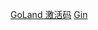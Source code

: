 [GoLand 激活码](https://mp.weixin.qq.com/s/Tl2dCN96kFZC3-0D0c8fRQ)
[Gin](https://juejin.cn/post/6844903889267851277)